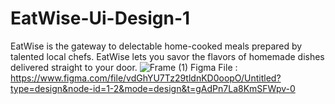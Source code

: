 # EatWise-Ui-Design-1
EatWise is the gateway to delectable home-cooked meals prepared by talented local chefs. EatWise lets you savor the flavors of homemade dishes delivered straight to your door.
![Frame (1)](https://github.com/SHAIKFAIZAAN/EatWise-Ui-Design-1/assets/98268625/2dbf454f-f73f-4091-83d9-4566733917e5)
Figma File  : https://www.figma.com/file/vdGhYU7Tz29tldnKD0oopO/Untitled?type=design&node-id=1-2&mode=design&t=gAdPn7La8KmSFWpv-0
